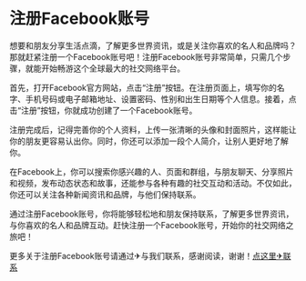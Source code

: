# 注册Facebook账号

想要和朋友分享生活点滴，了解更多世界资讯，或是关注你喜欢的名人和品牌吗？那就赶紧注册一个Facebook账号吧！注册Facebook账号非常简单，只需几个步骤，就能开始畅游这个全球最大的社交网络平台。

首先，打开Facebook官方网站，点击“注册”按钮。在注册页面上，填写你的名字、手机号码或电子邮箱地址、设置密码、性别和出生日期等个人信息。接着，点击“注册”按钮，你就成功创建了一个Facebook账号。

注册完成后，记得完善你的个人资料，上传一张清晰的头像和封面照片，这样能让你的朋友更容易认出你。同时，你还可以添加一段个人简介，让别人更好地了解你。

在Facebook上，你可以搜索你感兴趣的人、页面和群组，与朋友聊天、分享照片和视频，发布动态状态和故事，还能参与各种有趣的社交互动和活动。不仅如此，你还可以关注各种新闻资讯和品牌，与他们保持联系。

通过注册Facebook账号，你将能够轻松地和朋友保持联系，了解更多世界资讯，与你喜欢的名人和品牌互动。赶快注册一个Facebook账号，开始你的社交网络之旅吧！

更多关于注册Facebook账号请通过✈与我们联系，感谢阅读，谢谢！[点这里✈联系](https://gg.k02.cc)